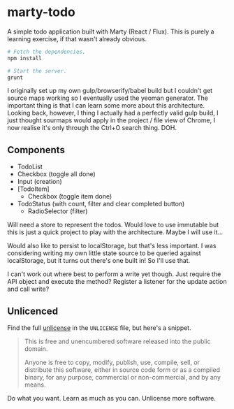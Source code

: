 # marty-todo

A simple todo application built with Marty (React / Flux). This is purely a learning exercise, if that wasn't already obvious.

```bash
# Fetch the dependencies.
npm install

# Start the server.
grunt
```

I originally set up my own gulp/browserify/babel build but I couldn't get source maps working so I eventually used the yeoman generator. The important thing is that I can learn some more about this architecture. Looking back, however, I thing I actually had a perfectly valid gulp build, I just thought sourmaps would apply in the project / file view of Chrome, I now realise it's only through the Ctrl+O search thing. DOH.

## Components

 * TodoList
  * Checkbox (toggle all done)
  * Input (creation)
  * [TodoItem]
    * Checkbox (toggle item done)
  * TodoStatus (with count, filter and clear completed button)
    * RadioSelector (filter)

Will need a store to represent the todos. Would love to use immutable but this is just a quick project to play with the architecture. Maybe I will use it...

Would also like to persist to localStorage, but that's less important. I was considering writing my own little state source to be queried against localStorage, but it turns out there's one built in! So I'll use that.

I can't work out where best to perform a write yet though. Just require the API object and execute the method? Register a listener for the update action and call write?

## Unlicenced

Find the full [unlicense][] in the `UNLICENSE` file, but here's a snippet.

>This is free and unencumbered software released into the public domain.
>
>Anyone is free to copy, modify, publish, use, compile, sell, or distribute this software, either in source code form or as a compiled binary, for any purpose, commercial or non-commercial, and by any means.

Do what you want. Learn as much as you can. Unlicense more software.

[unlicense]: http://unlicense.org/
